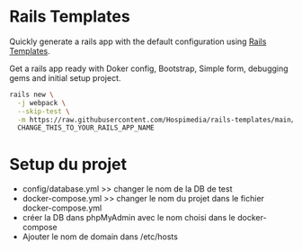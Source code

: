 # Rails Templates

Quickly generate a rails app with the default configuration using [Rails Templates](http://guides.rubyonrails.org/rails_application_templates.html).

Get a rails app ready with Doker config, Bootstrap, Simple form, debugging gems and initial setup project.

```bash
rails new \
  -j webpack \
  --skip-test \
  -m https://raw.githubusercontent.com/Hospimedia/rails-templates/main/config.rb \
  CHANGE_THIS_TO_YOUR_RAILS_APP_NAME
```

# Setup du projet
- config/database.yml >> changer le nom de la DB de test
- docker-compose.yml >> changer le nom du projet dans le fichier docker-compose.yml
- créer la DB dans phpMyAdmin avec le nom choisi dans le docker-compose
- Ajouter le nom de domain dans /etc/hosts
